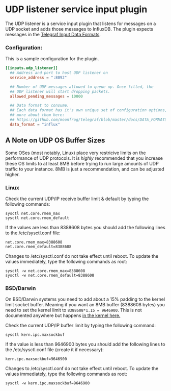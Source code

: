 # UDP listener service input plugin

The UDP listener is a service input plugin that listens for messages on a UDP
socket and adds those messages to InfluxDB.
The plugin expects messages in the
[Telegraf Input Data Formats](https://github.com/moonfrog/telegraf/blob/master/docs/DATA_FORMATS_INPUT.md).

### Configuration:

This is a sample configuration for the plugin.

```toml
[[inputs.udp_listener]]
  ## Address and port to host UDP listener on
  service_address = ":8092"

  ## Number of UDP messages allowed to queue up. Once filled, the
  ## UDP listener will start dropping packets.
  allowed_pending_messages = 10000

  ## Data format to consume.
  ## Each data format has it's own unique set of configuration options, read
  ## more about them here:
  ## https://github.com/moonfrog/telegraf/blob/master/docs/DATA_FORMATS_INPUT.md
  data_format = "influx"
```

## A Note on UDP OS Buffer Sizes

Some OSes (most notably, Linux) place very restricive limits on the performance
of UDP protocols. It is _highly_ recommended that you increase these OS limits to
at least 8MB before trying to run large amounts of UDP traffic to your instance.
8MB is just a recommendation, and can be adjusted higher.

### Linux
Check the current UDP/IP receive buffer limit & default by typing the following
commands:

```
sysctl net.core.rmem_max
sysctl net.core.rmem_default
```

If the values are less than 8388608 bytes you should add the following lines to
the /etc/sysctl.conf file:

```
net.core.rmem_max=8388608
net.core.rmem_default=8388608
```

Changes to /etc/sysctl.conf do not take effect until reboot.
To update the values immediately, type the following commands as root:

```
sysctl -w net.core.rmem_max=8388608
sysctl -w net.core.rmem_default=8388608
```

### BSD/Darwin

On BSD/Darwin systems you need to add about a 15% padding to the kernel limit
socket buffer. Meaning if you want an 8MB buffer (8388608 bytes) you need to set
the kernel limit to `8388608*1.15 = 9646900`. This is not documented anywhere but
happens
[in the kernel here.](https://github.com/freebsd/freebsd/blob/master/sys/kern/uipc_sockbuf.c#L63-L64)

Check the current UDP/IP buffer limit by typing the following command:

```
sysctl kern.ipc.maxsockbuf
```

If the value is less than 9646900 bytes you should add the following lines
to the /etc/sysctl.conf file (create it if necessary):

```
kern.ipc.maxsockbuf=9646900
```

Changes to /etc/sysctl.conf do not take effect until reboot.
To update the values immediately, type the following commands as root:

```
sysctl -w kern.ipc.maxsockbuf=9646900
```
